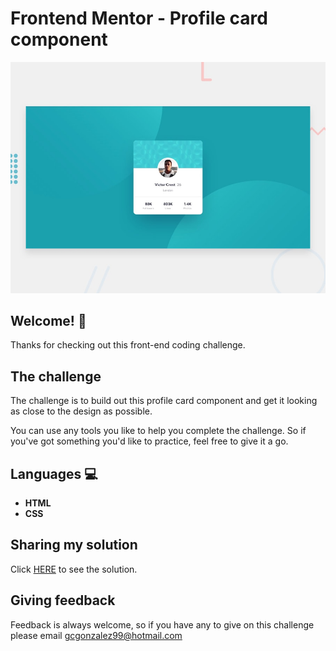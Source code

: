 # Frontend Mentor - Profile card component

![Design preview for the Profile card component coding challenge](./design/desktop-preview.jpg)

## Welcome! 👋

Thanks for checking out this front-end coding challenge.

## The challenge

The challenge is to build out this profile card component and get it looking as close to the design as possible.

You can use any tools you like to help you complete the challenge. So if you've got something you'd like to practice, feel free to give it a go.

## Languages :computer: 

- **HTML** 
- **CSS**

## Sharing my solution

Click [HERE](https://profile-card-component-main-woad-ten.vercel.app) to see the solution.

## Giving feedback

Feedback is always welcome, so if you have any to give on this challenge please email gcgonzalez99@hotmail.com

